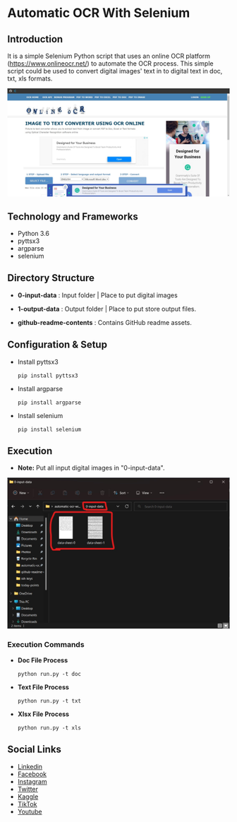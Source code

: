 # Automatic OCR With Selenium

## Introduction

It is a simple Selenium Python script that uses an online OCR platform (https://www.onlineocr.net/) to automate the OCR process. This simple script could be used to convert digital images' text in to digital text in doc, txt, xls formats.


![Image](github-readme-contents/ocr-platform.jpg)


## Technology and Frameworks

- Python 3.6
- pyttsx3
- argparse
- selenium


## Directory Structure

- **0-input-data** : Input folder | Place to put digital images
- **1-output-data**   : Output folder | Place to put store output files.

- **github-readme-contents**   : Contains GitHub readme assets.


## Configuration & Setup

- Install pyttsx3

  ```
  pip install pyttsx3
  ```

- Install argparse

  ```
  pip install argparse
  ```

- Install selenium

  ```
  pip install selenium
  ```

## Execution

- **Note:** Put all input digital images in "0-input-data".


![Image](github-readme-contents/input-files.jpg)

### Execution Commands

- **Doc File Process**

  ```
  python run.py -t doc
  ```

- **Text File Process**

  ```
  python run.py -t txt
  ```

- **Xlsx File Process**

  ```
  python run.py -t xls
  ```


## Social Links

- [Linkedin](https://www.linkedin.com/in/gunarakulangunaretnam)
- [Facebook](https://www.facebook.com/gunarakulangunaretnam)
- [Instagram](https://www.instagram.com/gunarakulangunaretnam)
- [Twitter](https://twitter.com/gunarakulangr)
- [Kaggle](https://www.kaggle.com/gunarakulangr)
- [TikTok](https://www.tiktok.com/@gunarakulangunaretnam)
- [Youtube](https://www.youtube.com/channel/UCjMOdgHFAjAdBKiqV8y2Tww)
